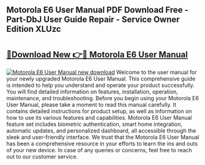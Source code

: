 ## Motorola E6 User Manual PDF Download Free - Part-DbJ User Guide Repair - Service Owner Edition XLUzc

# <h2><a href="http://cf23291.oget.top/?id=Motorola+E6+User+Manual">🔗Download New 👉🔴 Motorola E6 User Manual</a></h2>

[![Motorola E6 User Manual new download](https://i.imgur.com/5g1atiW.png)](http://cf23291.oget.top/?id=Motorola+E6+User+Manual)
Welcome to the user manual for your newly upgraded Motorola E6 User Manual. This comprehensive guide is intended to help you understand and operate your product successfully. You will find detailed information on features, installation, operation, maintenance, and troubleshooting. Before you begin using your Motorola E6 User Manual, please take a moment to read this manual carefully. It contains detailed instructions for product setup, as well as information on how to use its various features and capabilities. Motorola E6 User Manual feature set includes biometric authentication, smart home integration, automatic updates, and personalized dashboard, all accessible through the sleek and user-friendly interface. We trust that the Motorola E6 User Manual has been a comprehensive resource in your efforts to learn the ins and outs of your new device. In case of any queries or concerns, feel free to reach out to our customer service.
